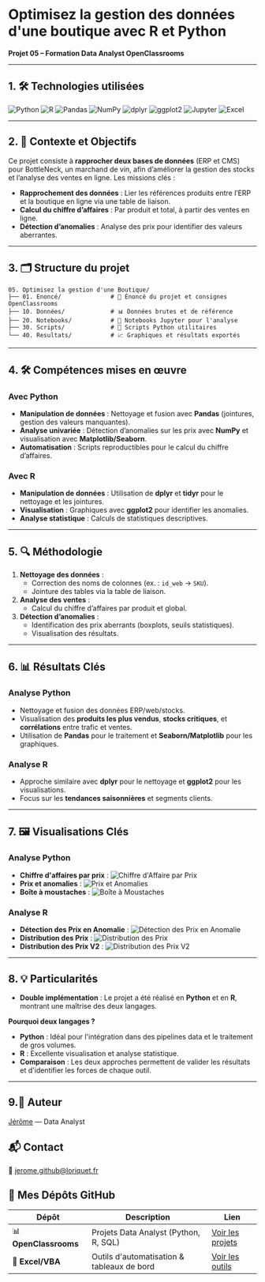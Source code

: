 # Optimisez la gestion des données d'une boutique avec R et Python
**Projet 05 – Formation Data Analyst OpenClassrooms**

---

## 1. 🛠️ Technologies utilisées

![Python](https://img.shields.io/badge/Python-3.8%2B-blue)
![R](https://img.shields.io/badge/R-4.0%2B-darkblue)
![Pandas](https://img.shields.io/badge/Pandas-1.3%2B-red)
![NumPy](https://img.shields.io/badge/NumPy-1.21%2B-purple)
![dplyr](https://img.shields.io/badge/dplyr-1.0%2B-lightblue)
![ggplot2](https://img.shields.io/badge/ggplot2-3.3%2B-pink)
![Jupyter](https://img.shields.io/badge/Jupyter-Notebook-orange)
![Excel](https://img.shields.io/badge/Excel-VBA-green)

---

## 2. 📌 Contexte et Objectifs

Ce projet consiste à **rapprocher deux bases de données** (ERP et CMS) pour BottleNeck, un marchand de vin, afin d’améliorer la gestion des stocks et l’analyse des ventes en ligne. Les missions clés :
- **Rapprochement des données** : Lier les références produits entre l’ERP et la boutique en ligne via une table de liaison.
- **Calcul du chiffre d’affaires** : Par produit et total, à partir des ventes en ligne.
- **Détection d’anomalies** : Analyse des prix pour identifier des valeurs aberrantes.

---

## 3. 🗂️ Structure du projet
```
05. Optimisez la gestion d'une Boutique/
├── 01. Enoncé/              # 📜 Énoncé du projet et consignes OpenClassrooms
├── 10. Données/             # 📊 Données brutes et de référence
├── 20. Notebooks/           # 📓 Notebooks Jupyter pour l'analyse
├── 30. Scripts/             # 🐍 Scripts Python utilitaires
└── 40. Resultats/           # 📈 Graphiques et résultats exportés
```

---

## 4. 🛠️ Compétences mises en œuvre

### **Avec Python**
- **Manipulation de données** : Nettoyage et fusion avec **Pandas** (jointures, gestion des valeurs manquantes).
- **Analyse univariée** : Détection d’anomalies sur les prix avec **NumPy** et visualisation avec **Matplotlib/Seaborn**. 
- **Automatisation** : Scripts reproductibles pour le calcul du chiffre d’affaires.

### **Avec R**
- **Manipulation de données** : Utilisation de **dplyr** et **tidyr** pour le nettoyage et les jointures.
- **Visualisation** : Graphiques avec **ggplot2** pour identifier les anomalies.
- **Analyse statistique** : Calculs de statistiques descriptives.

---

## 5. 🔍 Méthodologie

1. **Nettoyage des données** :
   - Correction des noms de colonnes (ex. : `id_web` → `SKU`).
   - Jointure des tables via la table de liaison.
2. **Analyse des ventes** :
   - Calcul du chiffre d’affaires par produit et global.
3. **Détection d’anomalies** :
   - Identification des prix aberrants (boxplots, seuils statistiques).
   - Visualisation des résultats.

---

## 6. 📊 Résultats Clés

### Analyse Python
- Nettoyage et fusion des données ERP/web/stocks.
- Visualisation des **produits les plus vendus**, **stocks critiques**, et **corrélations** entre trafic et ventes.
- Utilisation de **Pandas** pour le traitement et **Seaborn/Matplotlib** pour les graphiques.

### Analyse R
- Approche similaire avec **dplyr** pour le nettoyage et **ggplot2** pour les visualisations.
- Focus sur les **tendances saisonnières** et segments clients.

---

## 7. 🖼️ Visualisations Clés

### Analyse Python
- **Chiffre d'affaires par prix** :
  ![Chiffre d'Affaire par Prix](40.%20R%C3%A9sultats/Chiffre_d_Affaire_par_Prix_du_Produit.png)
- **Prix et anomalies** :
  ![Prix et Anomalies](40.%20R%C3%A9sultats/Visualisation_des_Prix_et_des_Prix_en_Anomalie.png)
- **Boîte à moustaches** :
  ![Boîte à Moustaches](40.%20R%C3%A9sultats/Visualisation_des_Prix_et_des_Prix_en_Anomalie_Boite_a_Moustache.png)

### Analyse R
- **Détection des Prix en Anomalie** :
  ![Détection des Prix en Anomalie](40.%20R%C3%A9sultats/Détection_des_Anomalies_dans_les_Prix_R.png)
- **Distribution des Prix** :
  ![Distribution des Prix](40.%20R%C3%A9sultats/Distribution_des_Prix_R_Horizontal.png)
- **Distribution des Prix V2** :
  ![Distribution des Prix V2](40.%20R%C3%A9sultats/Distribution_des_Prix_R_Vertical.png)
  
---

## 8. 💡 Particularités

- **Double implémentation** : Le projet a été réalisé en **Python** et en **R**, montrant une maîtrise des deux langages.

**Pourquoi deux langages ?**
- **Python** : Idéal pour l'intégration dans des pipelines data et le traitement de gros volumes.
- **R** : Excellente visualisation et analyse statistique.
- **Comparaison** : Les deux approches permettent de valider les résultats et d'identifier les forces de chaque outil.

---

## 9.👤 Auteur
[Jérôme](https://github.com/Goumbo) — Data Analyst

## 📬 Contact
📧 [jerome.github@loriquet.fr](mailto:jerome.github@loriquet.fr)

## 🔗 Mes Dépôts GitHub
   **Dépôt**               | **Description**                            | **Lien**                                                                 |
 |-------------------------|--------------------------------------------|--------------------------------------------------------------------------|
 | 📊 **OpenClassrooms**   | Projets Data Analyst (Python, R, SQL)      | [Voir les projets](https://github.com/Goumbo/OpenClassrooms)             |
 | 📑 **Excel/VBA**        | Outils d'automatisation & tableaux de bord | [Voir les outils](https://github.com/Goumbo/Excel)                       |


